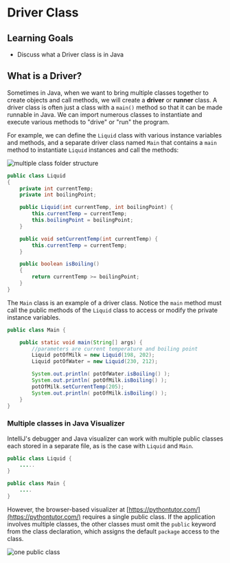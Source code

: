 # Driver Class

## Learning Goals

- Discuss what a Driver class is in Java

## What is a Driver?

Sometimes in Java, when we want to bring multiple classes together to
create objects and call methods, we will create a **driver** or **runner** class.
A driver class is often just a class with a `main()` method so that it can be
made runnable in Java. We can import numerous classes to instantiate and execute
various methods to "drive" or "run" the program.

For example, we can define the `Liquid` class
with various instance variables and methods, and a separate
driver class named `Main` that contains a `main` method to instantiate
`Liquid` instances and call the methods:

![multiple class folder structure](https://curriculum-content.s3.amazonaws.com/6676/java-multipleclasses/multiple_folder.png)

```java
public class Liquid
{
    private int currentTemp;
    private int boilingPoint;

    public Liquid(int currentTemp, int boilingPoint) {
        this.currentTemp = currentTemp;
        this.boilingPoint = boilingPoint;
    }

    public void setCurrentTemp(int currentTemp) {
        this.currentTemp = currentTemp;
    }

    public boolean isBoiling()
    {
        return currentTemp >= boilingPoint;
    }
}
```


The `Main` class is an example of a driver class.  Notice
the `main` method must call the public methods of the
`Liquid` class to access or modify the private instance variables. 

```java
public class Main {

    public static void main(String[] args) {
        //parameters are current temperature and boiling point
        Liquid potOfMilk = new Liquid(198, 202);
        Liquid potOfWater = new Liquid(230, 212);

        System.out.println( potOfWater.isBoiling() );
        System.out.println( potOfMilk.isBoiling() );
        potOfMilk.setCurrentTemp(205);
        System.out.println( potOfMilk.isBoiling() );
    }
}
```

### Multiple classes in Java Visualizer

IntelliJ's debugger and Java visualizer can work with multiple
public classes each stored in a separate file, as is the case with
`Liquid` and `Main`.

```java
public class Liquid {
    .....
}
```

```java
public class Main {
    ....
}
```


However, the browser-based visualizer at [https://pythontutor.com/](https://pythontutor.com/) requires a single public class.
If the application involves multiple classes, the other classes must
omit the `public` keyword from the class declaration, which assigns the
default `package` access to the class.


![one public class](https://curriculum-content.s3.amazonaws.com/6676/java-multipleclasses/onepublicclass.png)
